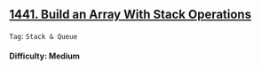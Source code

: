 ## [1441. Build an Array With Stack Operations](https://leetcode.com/problems/build-an-array-with-stack-operations)

```Tag```: ```Stack & Queue```

#### Difficulty: Medium
